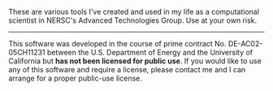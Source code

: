 These are various tools I've created and used in my life as a computational
scientist in NERSC's Advanced Technologies Group.  Use at your own risk.

--------------------------------------------------------------------------------

This software was developed in the course of prime contract No. 
DE-AC02-05CH11231 between the U.S. Department of Energy and the University of
California but __has not been licensed for public use__.  If you would like to
use any of this software and require a license, please contact me and I can
arrange for a proper public-use license.
